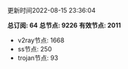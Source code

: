 更新时间2022-08-15 23:36:04

**总订阅: 64**
**总节点: 9226**
**有效节点: 2011**
- v2ray节点: 1668
- ss节点: 250
- trojan节点: 93
